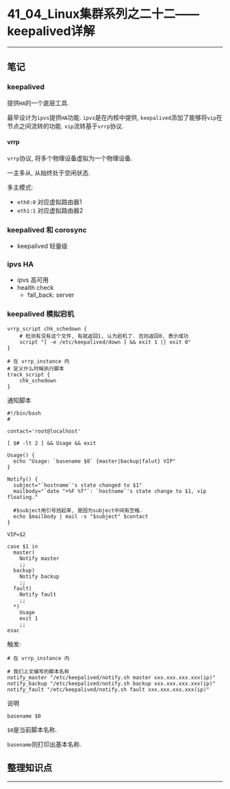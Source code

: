 # 41_04_Linux集群系列之二十二——keepalived详解

---

## 笔记

### keepalived

提供`HA`的一个底层工具.

最早设计为`ipvs`提供`HA`功能. `ipvs`是在内核中提供, `keepalived`添加了能够将`vip`在节点之间流转的功能. `vip`流转基于`vrrp`协议.

#### vrrp

`vrrp`协议, 将多个物理设备虚拟为一个物理设备.

一主多从, 从始终处于空闲状态.

多主模式:

* `eth0:0` 对应虚拟路由器1
* `eth1:1` 对应虚拟路由器2

### keepalived 和 corosync

* keepalived 轻量级

### ipvs HA

* ipvs 高可用
* health check
	* fall_back: server

### keepalived 模拟宕机

```
vrrp_script chk_schedown {
    # 检测有没有这个文件, 有就返回1, 认为宕机了. 否则返回0, 表示成功
    script "[ -e /etc/keepalived/down ] && exit 1 || exit 0"
}

# 在 vrrp_instance 内
# 定义什么时候执行脚本
track_script {
    chk_schedown
}
```

通知脚本

```
#!/bin/bash
#

contact='root@localhost'

[ $# -lt 2 ] && Usage && exit

Usage() {
  echo "Usage: `basename $0` {master|backup|falut} VIP"
}

Notify() {
  subject="`hostname`'s state changed to $1"
  mailbody="`date "+%F %T"`: `hostname`'s state change to $1, vip floating."
  
  #$subject用引号括起来, 是因为subject中间有空格.
  echo $mailbody | mail -s "$subject" $contact
}

VIP=$2

case $1 in
  master)
    Notify master
    ;;
  backup)
    Notify backup
    ;;
  fault)
    Notify fault
    ;;
  *)
    Usage
    exit 1
    ;;
esac   
```


触发:

```
# 在 vrrp_instance 内

# 我们上文编写的脚本名称
notify_master "/etc/keepalived/notify.sh master xxx.xxx.xxx.xxx(ip)"
notify_backup "/etc/keepalived/notify.sh backup xxx.xxx.xxx.xxx(ip)"
notify_fault "/etc/keepalived/notify.sh fault xxx.xxx.xxx.xxx(ip)"
```

说明

```
basename $0
```

`$0`是当前脚本名称.

`basename`则打印出基本名称.

## 整理知识点

---